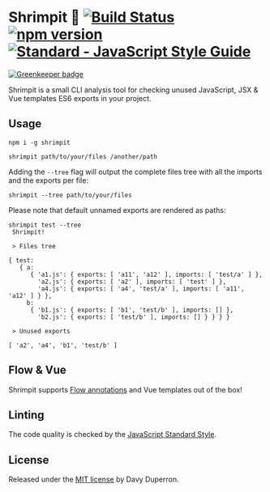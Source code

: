 # Shrimpit :fried_shrimp: [![Build Status](https://travis-ci.org/yamafaktory/shrimpit.svg?branch=master)](https://travis-ci.org/yamafaktory/shrimpit) [![npm version](https://img.shields.io/npm/v/shrimpit.svg?style=flat)](https://www.npmjs.com/package/shrimpit) [![Standard - JavaScript Style Guide](https://img.shields.io/badge/code%20style-standard-brightgreen.svg)](http://standardjs.com/)

[![Greenkeeper badge](https://badges.greenkeeper.io/yamafaktory/shrimpit.svg)](https://greenkeeper.io/)

Shrimpit is a small CLI analysis tool for checking unused JavaScript, JSX & Vue templates ES6 exports in your project.

## Usage

```shell
npm i -g shrimpit

shrimpit path/to/your/files /another/path
```

Adding the `--tree` flag will output the complete files tree with all the imports and the exports per file:

```shell
shrimpit --tree path/to/your/files
```

Please note that default unnamed exports are rendered as paths:

``` shell
shrimpit test --tree
 Shrimpit!

 > Files tree

{ test:
   { a:
      { 'a1.js': { exports: [ 'a11', 'a12' ], imports: [ 'test/a' ] },
        'a2.js': { exports: [ 'a2' ], imports: [ 'test' ] },
        'a4.js': { exports: [ 'a4', 'test/a' ], imports: [ 'a11', 'a12' ] } },
     b:
      { 'b1.js': { exports: [ 'b1', 'test/b' ], imports: [] },
        'b2.js': { exports: [ 'test/b' ], imports: [] } } } }

 > Unused exports

[ 'a2', 'a4', 'b1', 'test/b' ]
```

## Flow & Vue

Shrimpit supports [Flow annotations](https://flowtype.org/) and Vue templates out of the box!

## Linting

The code quality is checked by the [JavaScript Standard Style](http://standardjs.com/).

## License

Released under the [MIT license](https://opensource.org/licenses/MIT) by Davy Duperron.
